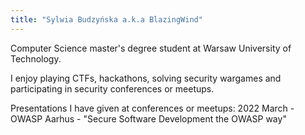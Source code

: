 ```yaml
---
title: "Sylwia Budzyńska a.k.a BlazingWind"
---
```


Computer Science master's degree student at Warsaw University of Technology. 

I enjoy playing CTFs, hackathons, solving security wargames and participating in security conferences or meetups.

Presentations I have given at conferences or meetups:
2022 March - OWASP Aarhus - "Secure Software Development the OWASP way"
